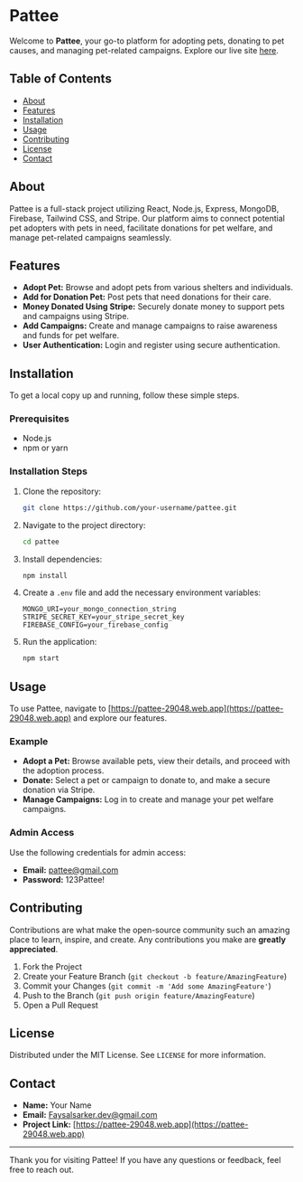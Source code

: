 # Pattee

Welcome to **Pattee**, your go-to platform for adopting pets, donating to pet causes, and managing pet-related campaigns. Explore our live site [here](https://pattee-29048.web.app).

## Table of Contents
- [About](#about)
- [Features](#features)
- [Installation](#installation)
- [Usage](#usage)
- [Contributing](#contributing)
- [License](#license)
- [Contact](#contact)

## About
Pattee is a full-stack project utilizing React, Node.js, Express, MongoDB, Firebase, Tailwind CSS, and Stripe. Our platform aims to connect potential pet adopters with pets in need, facilitate donations for pet welfare, and manage pet-related campaigns seamlessly.

## Features
- **Adopt Pet:** Browse and adopt pets from various shelters and individuals.
- **Add for Donation Pet:** Post pets that need donations for their care.
- **Money Donated Using Stripe:** Securely donate money to support pets and campaigns using Stripe.
- **Add Campaigns:** Create and manage campaigns to raise awareness and funds for pet welfare.
- **User Authentication:** Login and register using secure authentication.

## Installation
To get a local copy up and running, follow these simple steps.

### Prerequisites
- Node.js
- npm or yarn

### Installation Steps
1. Clone the repository:
    ```sh
    git clone https://github.com/your-username/pattee.git
    ```
2. Navigate to the project directory:
    ```sh
    cd pattee
    ```
3. Install dependencies:
    ```sh
    npm install
    ```
4. Create a `.env` file and add the necessary environment variables:
    ```env
    MONGO_URI=your_mongo_connection_string
    STRIPE_SECRET_KEY=your_stripe_secret_key
    FIREBASE_CONFIG=your_firebase_config
    ```
5. Run the application:
    ```sh
    npm start
    ```

## Usage
To use Pattee, navigate to [https://pattee-29048.web.app](https://pattee-29048.web.app) and explore our features.

### Example
- **Adopt a Pet:** Browse available pets, view their details, and proceed with the adoption process.
- **Donate:** Select a pet or campaign to donate to, and make a secure donation via Stripe.
- **Manage Campaigns:** Log in to create and manage your pet welfare campaigns.

### Admin Access
Use the following credentials for admin access:
- **Email:** pattee@gmail.com
- **Password:** 123Pattee!

## Contributing
Contributions are what make the open-source community such an amazing place to learn, inspire, and create. Any contributions you make are **greatly appreciated**.

1. Fork the Project
2. Create your Feature Branch (`git checkout -b feature/AmazingFeature`)
3. Commit your Changes (`git commit -m 'Add some AmazingFeature'`)
4. Push to the Branch (`git push origin feature/AmazingFeature`)
5. Open a Pull Request

## License
Distributed under the MIT License. See `LICENSE` for more information.

## Contact
- **Name:** Your Name
- **Email:** Faysalsarker.dev@gmail.com
- **Project Link:** [https://pattee-29048.web.app](https://pattee-29048.web.app)

---

Thank you for visiting Pattee! If you have any questions or feedback, feel free to reach out.
